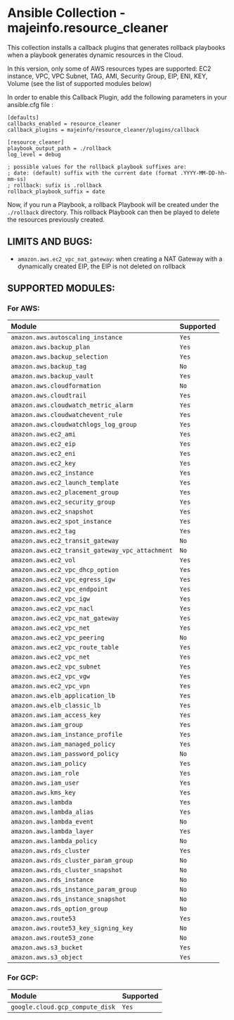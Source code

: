 # Ansible Collection - majeinfo.resource_cleaner

This collection installs a callback plugins that generates 
rollback playbooks when a playbook generates dynamic resources in the Cloud.

In this version, only some of AWS resources types are supported:
EC2 instance, VPC, VPC Subnet, TAG, AMI, Security Group, EIP, ENI, KEY, Volume
(see the list of supported modules below)

In order to enable this Callback Plugin, add the following parameters
in your ansible.cfg file :

```
[defaults]
callbacks_enabled = resource_cleaner
callback_plugins = majeinfo/resource_cleaner/plugins/callback

[resource_cleaner]
playbook_output_path = ./rollback
log_level = debug

; possible values for the rollback playbook suffixes are:
; date: (default) suffix with the current date (format .YYYY-MM-DD-hh-mm-ss)
; rollback: sufix is .rollback
rollback_playbook_suffix = date
```

Now, if you run a Playbook, a rollback Playbook will be created
under the `./rollback` directory. This rollback Playbook can then be
played to delete the resources previously created.

## LIMITS AND BUGS:

- `amazon.aws.ec2_vpc_nat_gateway`: 
  when creating a NAT Gateway with a dynamically created EIP, the EIP is not deleted on rollback

## SUPPORTED MODULES:

### For AWS:

| Module | Supported |
| :--- |:----------|
| ```amazon.aws.autoscaling_instance``` | ```Yes``` |
| ```amazon.aws.backup_plan``` | ```Yes``` |
| ```amazon.aws.backup_selection``` | ```Yes``` |
| ```amazon.aws.backup_tag``` | ```No```  |
| ```amazon.aws.backup_vault``` | ```Yes``` |
| ```amazon.aws.cloudformation``` | ```No```  |
| ```amazon.aws.cloudtrail``` | ```Yes``` |
| ```amazon.aws.cloudwatch_metric_alarm``` | ```Yes``` |
| ```amazon.aws.cloudwatchevent_rule``` | ```Yes``` |
| ```amazon.aws.cloudwatchlogs_log_group``` | ```Yes``` |
| ```amazon.aws.ec2_ami``` | ```Yes``` |
| ```amazon.aws.ec2_eip``` | ```Yes``` |
| ```amazon.aws.ec2_eni``` | ```Yes``` |
| ```amazon.aws.ec2_key``` | ```Yes``` |
| ```amazon.aws.ec2_instance``` | ```Yes``` |
| ```amazon.aws.ec2_launch_template``` | ```Yes``` |
| ```amazon.aws.ec2_placement_group``` | ```Yes``` |
| ```amazon.aws.ec2_security_group``` | ```Yes``` |
| ```amazon.aws.ec2_snapshot``` | ```Yes``` |
| ```amazon.aws.ec2_spot_instance``` | ```Yes``` |
| ```amazon.aws.ec2_tag``` | ```Yes``` |
| ```amazon.aws.ec2_transit_gateway``` | ```No```  |
| ```amazon.aws.ec2_transit_gateway_vpc_attachment``` | ```No```  |
| ```amazon.aws.ec2_vol``` | ```Yes``` |
| ```amazon.aws.ec2_vpc_dhcp_option``` | ```Yes``` |
| ```amazon.aws.ec2_vpc_egress_igw``` | ```Yes``` |
| ```amazon.aws.ec2_vpc_endpoint``` | ```Yes``` |
| ```amazon.aws.ec2_vpc_igw``` | ```Yes``` |
| ```amazon.aws.ec2_vpc_nacl``` | ```Yes``` |
| ```amazon.aws.ec2_vpc_nat_gateway``` | ```Yes``` |
| ```amazon.aws.ec2_vpc_net``` | ```Yes``` |
| ```amazon.aws.ec2_vpc_peering``` | ```No```  |
| ```amazon.aws.ec2_vpc_route_table``` | ```Yes``` |
| ```amazon.aws.ec2_vpc_net``` | ```Yes``` |
| ```amazon.aws.ec2_vpc_subnet``` | ```Yes``` |
| ```amazon.aws.ec2_vpc_vgw``` | ```Yes``` |
| ```amazon.aws.ec2_vpc_vpn``` | ```Yes``` |
| ```amazon.aws.elb_application_lb``` | ```Yes``` |
| ```amazon.aws.elb_classic_lb``` | ```Yes``` |
| ```amazon.aws.iam_access_key``` | ```Yes``` |
| ```amazon.aws.iam_group``` | ```Yes``` |
| ```amazon.aws.iam_instance_profile``` | ```Yes``` |
| ```amazon.aws.iam_managed_policy``` | ```Yes``` |
| ```amazon.aws.iam_password_policy``` | ```No```  |
| ```amazon.aws.iam_policy``` | ```Yes``` |
| ```amazon.aws.iam_role``` | ```Yes``` |
| ```amazon.aws.iam_user``` | ```Yes``` |
| ```amazon.aws.kms_key``` | ```Yes``` |
| ```amazon.aws.lambda``` | ```Yes``` |
| ```amazon.aws.lambda_alias``` | ```Yes``` |
| ```amazon.aws.lambda_event``` | ```No```  |
| ```amazon.aws.lambda_layer``` | ```Yes``` |
| ```amazon.aws.lambda_policy``` | ```No```  |
| ```amazon.aws.rds_cluster``` | ```Yes``` |
| ```amazon.aws.rds_cluster_param_group``` | ```No```  |
| ```amazon.aws.rds_cluster_snapshot``` | ```No```  |
| ```amazon.aws.rds_instance``` | ```No```  |
| ```amazon.aws.rds_instance_param_group``` | ```No```  |
| ```amazon.aws.rds_instance_snapshot``` | ```No```  |
| ```amazon.aws.rds_option_group``` | ```No```  |
| ```amazon.aws.route53``` | ```Yes``` |
| ```amazon.aws.route53_key_signing_key``` | ```No```  |
| ```amazon.aws.route53_zone``` | ```No```  |
| ```amazon.aws.s3_bucket``` | ```Yes``` |
| ```amazon.aws.s3_object``` | ```Yes``` |

### For GCP:

| Module | Supported |
| :--- |:----------|
| ```google.cloud.gcp_compute_disk``` | ```Yes``` |

